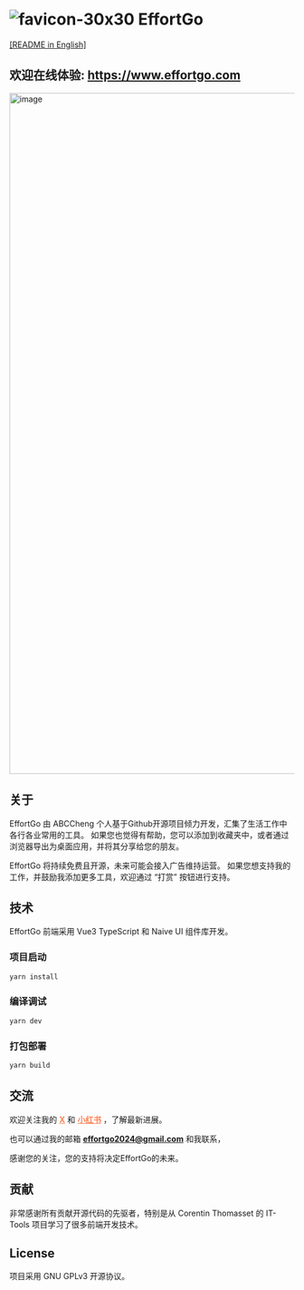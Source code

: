 # ![favicon-30x30](https://github.com/user-attachments/assets/d6132fa3-80a2-4b46-9702-d31252e5664d) EffortGo 
[[README in English]](README.md)

## 欢迎在线体验: https://www.effortgo.com
<img width="1201" alt="image" src="https://github.com/user-attachments/assets/20c7572b-f419-409e-9e84-2e4442af2ee2" />

## 关于
EffortGo 由 ABCCheng 个人基于Github开源项目倾力开发，汇集了生活工作中各行各业常用的工具。 如果您也觉得有帮助，您可以添加到收藏夹中，或者通过浏览器导出为桌面应用，并将其分享给您的朋友。

EffortGo 将持续免费且开源，未来可能会接入广告维持运营。 如果您想支持我的工作，并鼓励我添加更多工具，欢迎通过 “打赏” 按钮进行支持。

## 技术
EffortGo 前端采用 Vue3 TypeScript 和 Naive UI 组件库开发。

### 项目启动

```bash
yarn install
```

### 编译调试

```bash
yarn dev
```

### 打包部署

```bash
yarn build
```

## 交流
欢迎关注我的 <a href="https://x.com/EffortGo2024" target='_blank' style="text-decoration: underline; color: #FF7F50"><strong>X</strong></a> 和 <a href="https://www.xiaohongshu.com/user/profile/5fa36065000000000101ffa5" target='_blank' style="text-decoration: underline; color: #FF7F50"><strong>小红书</strong></a> ，了解最新进展。

也可以通过我的邮箱 <a href="mailto:effortgo2024{'@'}gmail.com" style="text-decoration: underline; color: #FF7F50"><strong>effortgo2024@gmail.com</strong></a> 和我联系，

感谢您的关注，您的支持将决定EffortGo的未来。

## 贡献
非常感谢所有贡献开源代码的先驱者，特别是从 Corentin Thomasset 的 IT-Tools 项目学习了很多前端开发技术。

## License
项目采用 GNU GPLv3 开源协议。
